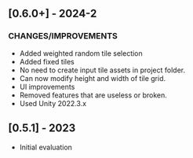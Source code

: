 ## [0.6.0+] - 2024-2
### CHANGES/IMPROVEMENTS
- Added weighted random tile selection
- Added fixed tiles
- No need to create input tile assets in project folder.
- Can now modify height and width of tile grid.
- UI improvements
- Removed features that are useless or broken.
- Used Unity 2022.3.x

## [0.5.1] - 2023
- Initial evaluation
